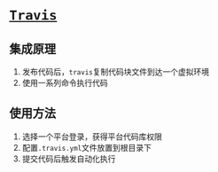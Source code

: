 # [`Travis`](https://travis-ci.com)

## 集成原理
1. 发布代码后，`travis`复制代码块文件到达一个虚拟环境
2. 使用一系列命令执行代码

## 使用方法
1. 选择一个平台登录，获得平台代码库权限
2. 配置`.travis.yml`文件放置到根目录下
3. 提交代码后触发自动化执行